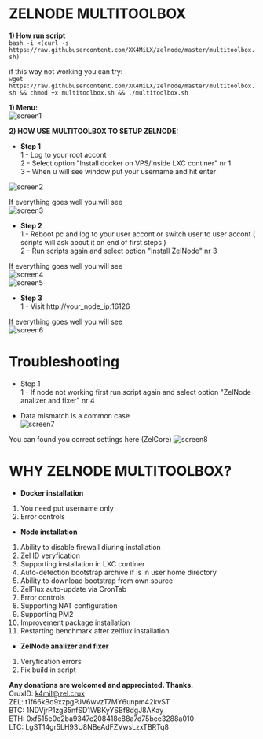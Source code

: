# ZELNODE MULTITOOLBOX

<b>1) How run script</b>  
```bash -i <(curl -s https://raw.githubusercontent.com/XK4MiLX/zelnode/master/multitoolbox.sh)```  

if this way not working you can try:  
```wget https://raw.githubusercontent.com/XK4MiLX/zelnode/master/multitoolbox.sh && chmod +x multitoolbox.sh && ./multitoolbox.sh```   

<b>1) Menu:</b>    
![screen1](https://raw.githubusercontent.com/XK4MiLX/zelnode/master/image/picm1.jpg) 

<b>2) HOW USE MULTITOOLBOX TO SETUP ZELNODE:</b>    
 
* <b>Step 1</b>  
1 - Log to your root accont  
2 - Select option "Install docker on VPS/Inside LXC continer" nr 1  
3 - When u will see window put your username  and hit enter  

![screen2](https://raw.githubusercontent.com/XK4MiLX/zelnode/master/image/picm2.jpg)

If everything goes well you will see  
![screen3](https://raw.githubusercontent.com/XK4MiLX/zelnode/master/image/picm3.png)

* <b>Step 2</b>  
1 - Reboot pc and log to your user accont or switch user to user accont  ( scripts will ask about it on end of first steps )  
2 - Run scripts again and select option "Install ZelNode" nr 3  

If everything goes well you will see  
![screen4](https://raw.githubusercontent.com/XK4MiLX/zelnode/master/image/picm6.jpg)  
![screen5](https://raw.githubusercontent.com/XK4MiLX/zelnode/master/image/picm7.jpg) 

* <b>Step 3</b>  
1 - Visit http://your_node_ip:16126  

If everything goes well you will see  
![screen6](https://raw.githubusercontent.com/XK4MiLX/zelnode/master/image/picm8.jpg)  

# Troubleshooting

* Step 1  
1 - If node not working first run script again and select option "ZelNode analizer and fixer" nr 4  

 - Data mismatch is a common case  
![screen7](https://raw.githubusercontent.com/XK4MiLX/zelnode/master/image/picm9.jpg) 

You can found you correct settings here (ZelCore)
![screen8](https://raw.githubusercontent.com/XK4MiLX/zelnode/master/image/pic03.jpg) 

# WHY ZELNODE MULTITOOLBOX?  
  
* <b>Docker installation</b>  
1) You need put username only  
2) Error controls  
  
* <b>Node installation</b>  
1) Ability to disable firewall diuring installation  
2) Zel ID veryfication  
3) Supporting installation in LXC continer  
4) Auto-detection bootstrap archive if is in user home directory   
5) Ability to download bootstrap from own source  
6) ZelFlux auto-update via CronTab
7) Error controls 
8) Supporting NAT configuration
9) Supporting PM2
10) Improvement package installation
11) Restarting benchmark after zelflux installation
  
* <b>ZelNode analizer and fixer</b>  
1) Veryfication errors  
2) Fix build in script 

  
<b>Any donations are welcomed and appreciated. Thanks.</b>  
CruxID: k4mil@zel.crux  
ZEL: t1f66kBo9xzpgPJV6wvzT7MY6unpm42kvST  
BTC: 1NDVjrP1zg35nfSD1WBKyYSBf8dgJ8AKay  
ETH: 0xf515e0e2ba9347c208418c88a7d75bee3288a010  
LTC: LgST14gr5LH93U8NBeAdFZVwsLzxTBRTq8  

